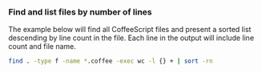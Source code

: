 ### Find and list files by number of lines

The example below will find all CoffeeScript files and present a sorted list descending by line count in the file. Each line in the output will include line count and file name.

```sh
find . -type f -name *.coffee -exec wc -l {} + | sort -rn
```
